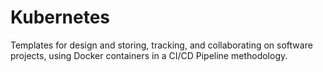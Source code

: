 # Kubernetes
Templates for design and storing, tracking, and collaborating on software projects, using Docker containers in a CI/CD Pipeline methodology.
